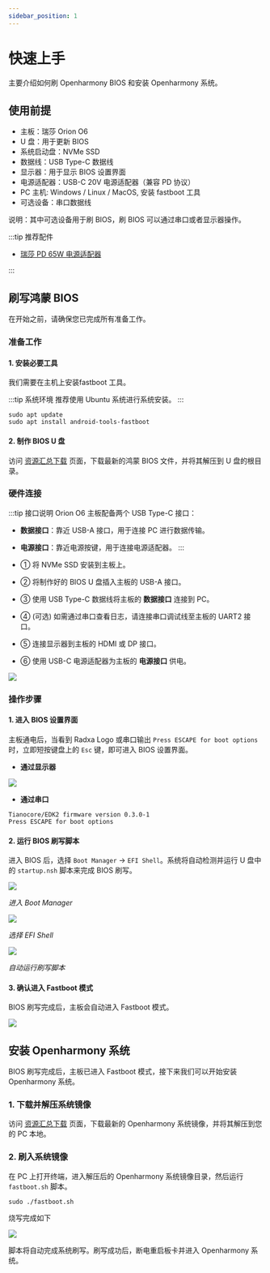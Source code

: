 ```yaml
---
sidebar_position: 1
---
```


# 快速上手

主要介绍如何刷 Openharmony BIOS 和安装 Openharmony 系统。

## 使用前提

- 主板：瑞莎 Orion O6
- U 盘：用于更新 BIOS
- 系统启动盘：NVMe SSD
- 数据线：USB Type-C 数据线
- 显示器：用于显示 BIOS 设置界面
- 电源适配器：USB-C 20V 电源适配器（兼容 PD 协议）
- PC 主机: Windows / Linux / MacOS, 安装 fastboot 工具
- 可选设备：串口数据线

说明：其中可选设备用于刷 BIOS，刷 BIOS 可以通过串口或者显示器操作。

:::tip 推荐配件

- [瑞莎 PD 65W 电源适配器](https://radxa.com/products/accessories/power-pd-65w)

:::

## 刷写鸿蒙 BIOS

在开始之前，请确保您已完成所有准备工作。

### 准备工作

#### 1. 安装必要工具

我们需要在主机上安装fastboot 工具。

:::tip 系统环境
推荐使用 Ubuntu 系统进行系统安装。
:::

<NewCodeBlock tip="Ubuntu-PC$" type="device">

```
sudo apt update
sudo apt install android-tools-fastboot
```

</NewCodeBlock>

#### 2. 制作 BIOS U 盘

访问 [资源汇总下载](../download.md#Openharmony) 页面，下载最新的鸿蒙 BIOS 文件，并将其解压到 U 盘的根目录。

### 硬件连接

:::tip 接口说明
Orion O6 主板配备两个 USB Type-C 接口：

- **数据接口**：靠近 USB-A 接口，用于连接 PC 进行数据传输。
- **电源接口**：靠近电源按键，用于连接电源适配器。
  :::

- ① 将 NVMe SSD 安装到主板上。

- ② 将制作好的 BIOS U 盘插入主板的 USB-A 接口。

- ③ 使用 USB Type-C 数据线将主板的 **数据接口** 连接到 PC。

- ④ (可选) 如需通过串口查看日志，请连接串口调试线至主板的 UART2 接口。

- ⑤ 连接显示器到主板的 HDMI 或 DP 接口。

- ⑥ 使用 USB-C 电源适配器为主板的 **电源接口** 供电。

<div style={{textAlign: 'center'}}>
    <img src="/img/o6/android/android-install-system.webp" style={{width: '100%', maxWidth: '1200px'}} />
</div>


### 操作步骤

#### 1. 进入 BIOS 设置界面

主板通电后，当看到 Radxa Logo 或串口输出 `Press ESCAPE for boot options` 时，立即短按键盘上的 `Esc` 键，即可进入 BIOS 设置界面。

- **通过显示器**

<div style={{textAlign: 'center'}}>
    <img src="/img/o6/android/burn-bios-go.webp" style={{width: '50%', maxWidth: '1200px'}} />
</div>

- **通过串口**

```
Tianocore/EDK2 firmware version 0.3.0-1
Press ESCAPE for boot options
```

#### 2. 运行 BIOS 刷写脚本

进入 BIOS 后，选择 `Boot Manager` -> `EFI Shell`。系统将自动检测并运行 U 盘中的 `startup.nsh` 脚本来完成 BIOS 刷写。

<div style={{textAlign: 'center'}}>
    <img src="/img/o6/android/burn-bios-manager.webp" style={{width: '100%', maxWidth: '600px'}} />
</div>

_进入 Boot Manager_

<div style={{textAlign: 'center'}}>
    <img src="/img/o6/android/burn-bios-efi.webp" style={{width: '100%', maxWidth: '600px'}} />
</div>

_选择 EFI Shell_

<div style={{textAlign: 'center'}}>
    <img src="/img/o6/android/burn-bios-sh.webp" style={{width: '100%', maxWidth: '600px'}} />
</div>

_自动运行刷写脚本_

#### 3. 确认进入 Fastboot 模式

BIOS 刷写完成后，主板会自动进入 Fastboot 模式。

<div style={{textAlign: 'center'}}>
    <img src="/img/o6/harmony/burn-harmony-bios.webp" style={{width: '100%', maxWidth: '600px'}} />
</div>

## 安装 Openharmony 系统

BIOS 刷写完成后，主板已进入 Fastboot 模式，接下来我们可以开始安装 Openharmony 系统。

### 1. 下载并解压系统镜像

访问 [资源汇总下载](../download.md#openharmony) 页面，下载最新的 Openharmony 系统镜像，并将其解压到您的 PC 本地。

### 2. 刷入系统镜像

在 PC 上打开终端，进入解压后的 Openharmony 系统镜像目录，然后运行 `fastboot.sh` 脚本。

<NewCodeBlock tip="Ubuntu-PC$" type="device">

```
sudo ./fastboot.sh
```

</NewCodeBlock>

烧写完成如下

<div style={{textAlign: 'center'}}>
    <img src="/img/o6/harmony/burn-harmony-img.webp" style={{width: '100%', maxWidth: '600px'}} />
</div>

脚本将自动完成系统刷写。刷写成功后，断电重启板卡并进入 Openharmony 系统。
